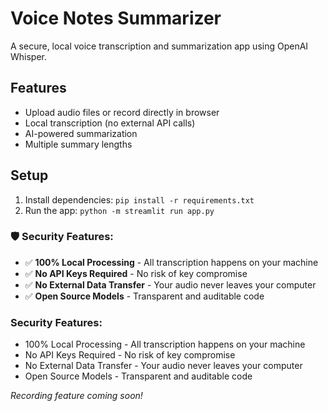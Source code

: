# Voice Notes Summarizer

A secure, local voice transcription and summarization app using OpenAI Whisper.

## Features
- Upload audio files or record directly in browser
- Local transcription (no external API calls)
- AI-powered summarization
- Multiple summary lengths

## Setup
1. Install dependencies: `pip install -r requirements.txt`
2. Run the app: `python -m streamlit run app.py`

### 🛡️ Security Features:
- ✅ **100% Local Processing** - All transcription happens on your machine
- ✅ **No API Keys Required** - No risk of key compromise
- ✅ **No External Data Transfer** - Your audio never leaves your computer  
- ✅ **Open Source Models** - Transparent and auditable code

### Security Features:
- 100% Local Processing - All transcription happens on your machine
- No API Keys Required - No risk of key compromise
- No External Data Transfer - Your audio never leaves your computer
- Open Source Models - Transparent and auditable code

*Recording feature coming soon!*
